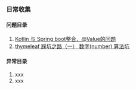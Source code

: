 ### 日常收集

#### 问题目录
1. [Kotlin 与 Spring boot整合，@Value的问题](spring_and_kotlin_for_value.md)
2. [ thymeleaf 踩坑之路（一） 数字(number) 算法坑](thymeleaf_number.md)

#### 异常目录

1. xxx
2. xxx